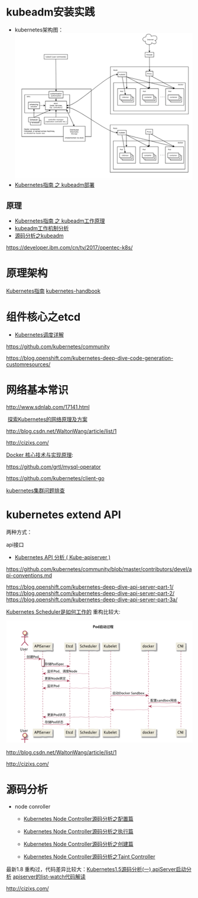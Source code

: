 

# kubeadm安装实践
- kubernetes架构图：  
  ![](./picture/k8s-arch.png)
- [Kubernetes指南 之 kubeadm部署](https://github.com/feiskyer/kubernetes-handbook/blob/master/deploy/kubeadm.md)

## 原理
- [Kubernetes指南 之 kubeadm工作原理](https://github.com/feiskyer/kubernetes-handbook/blob/master/components/kubeadm.md)
- [kubeadm工作机制分析](http://blog.csdn.net/waltonwang/article/details/70162993)
- [源码分析之kubeadm](http://blog.csdn.net/u010278923/article/details/70225173)

https://developer.ibm.com/cn/tv/2017/opentec-k8s/
 
# 原理架构
  [Kubernetes指南](https://github.com/feiskyer/kubernetes-handbook)
  [kubernetes-handbook](https://github.com/rootsongjc/kubernetes-handbook)
# 组件核心之etcd 


- [Kubernetes调度详解](http://dockone.io/article/2885)
 


https://github.com/kubernetes/community



https://blog.openshift.com/kubernetes-deep-dive-code-generation-customresources/


# 网络基本常识
http://www.sdnlab.com/17141.html


 [探索Kubernetes的网络原理及方案](http://www.dockone.io/article/2392)


http://blog.csdn.net/WaltonWang/article/list/1

http://cizixs.com/ 

[Docker 核心技术与实现原理](https://draveness.me/docker):


https://github.com/grtl/mysql-operator

https://github.com/kubernetes/client-go


[ kubernetes集群问题排查](http://blog.csdn.net/huwh_/article/details/71308301)
# kubernetes extend API 

两种方式：

 api接口
- [Kubernetes API 分析 ( Kube-apiserver )](https://www.kubernetes.org.cn/3119.html)




https://github.com/kubernetes/community/blob/master/contributors/devel/api-conventions.md


https://blog.openshift.com/kubernetes-deep-dive-api-server-part-1/
https://blog.openshift.com/kubernetes-deep-dive-api-server-part-2/
https://blog.openshift.com/kubernetes-deep-dive-api-server-part-3a/



 
[Kubernetes Scheduler是如何工作的](http://dockone.io/article/2625)
重构比较大:


![pod_create](/picture/pod_create.png)
 


http://blog.csdn.net/WaltonWang/article/list/1

http://cizixs.com/ 
 
 


# 源码分析 
- node conroller
   
  - [Kubernetes Node Controller源码分析之配置篇](http://blog.csdn.net/waltonwang/article/details/75269847)

  - [Kubernetes Node Controller源码分析之执行篇]()

  - [Kubernetes Node Controller源码分析之创建篇](http://blog.csdn.net/waltonwang/article/details/76359220)

  - [Kubernetes Node Controller源码分析之Taint Controller](http://blog.csdn.net/waltonwang/article/details/76474386)





最新1.8 重构过，代码差异比较大：[Kubernetes1.5源码分析(一) apiServer启动分析](http://dockone.io/article/2159)
[apiserver的list-watch代码解读](https://www.kubernetes.org.cn/174.html)



 


http://cizixs.com/
